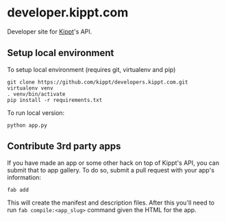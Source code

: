 # developer.kippt.com

Developer site for [Kippt](https://kippt.com)'s API. 

## Setup local environment

To setup local environment (requires git, virtualenv and pip)

    git clone https://github.com/kippt/developers.kippt.com.git
    virtualenv venv
    . venv/bin/activate
    pip install -r requirements.txt

To run local version:

    python app.py

## Contribute 3rd party apps

If you have made an app or some other hack on top of Kippt's API, you can submit
that to app gallery. To do so, submit a pull request with your app's information:

    fab add

This will create the manifest and description files. After this you'll need to run
```fab compile:<app_slug>``` command given the HTML for the app.

